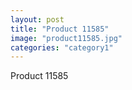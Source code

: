 ```yaml
---
layout: post
title: "Product 11585"
image: "product11585.jpg"
categories: "category1"
---
```

Product 11585
